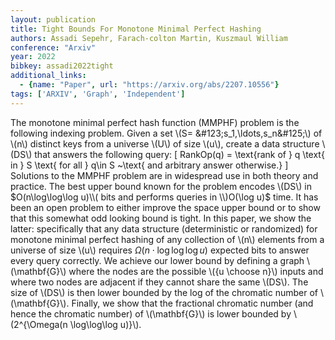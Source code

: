 ```yaml
---
layout: publication
title: Tight Bounds For Monotone Minimal Perfect Hashing
authors: Assadi Sepehr, Farach-colton Martin, Kuszmaul William
conference: "Arxiv"
year: 2022
bibkey: assadi2022tight
additional_links:
  - {name: "Paper", url: "https://arxiv.org/abs/2207.10556"}
tags: ['ARXIV', 'Graph', 'Independent']
---
```

The monotone minimal perfect hash function (MMPHF) problem is the following indexing problem. Given a set \\(S= \&#123;s_1,\ldots,s_n\&#125;\\) of \\(n\\) distinct keys from a universe \\(U\\) of size \\(u\\), create a data structure \\(DS\\) that answers the following query: \[ RankOp(q) = \text{rank of } q \text{ in } S \text{ for all } q\in S ~\text{ and arbitrary answer otherwise.} \] Solutions to the MMPHF problem are in widespread use in both theory and practice. The best upper bound known for the problem encodes \\(DS\\) in $O(n\log\log\log u)\\( bits and performs queries in \\)O(\log u)$ time. It has been an open problem to either improve the space upper bound or to show that this somewhat odd looking bound is tight. In this paper, we show the latter: specifically that any data structure (deterministic or randomized) for monotone minimal perfect hashing of any collection of \\(n\\) elements from a universe of size \\(u\\) requires $\Omega(n \cdot \log\log\log{u})$ expected bits to answer every query correctly. We achieve our lower bound by defining a graph \\(\mathbf&#123;G&#125;\\) where the nodes are the possible \\(&#123;u \choose n&#125;\\) inputs and where two nodes are adjacent if they cannot share the same \\(DS\\). The size of \\(DS\\) is then lower bounded by the log of the chromatic number of \\(\mathbf&#123;G&#125;\\). Finally, we show that the fractional chromatic number (and hence the chromatic number) of \\(\mathbf&#123;G&#125;\\) is lower bounded by \\(2^&#123;\Omega(n \log\log\log u)&#125;\\).

